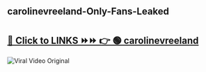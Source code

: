 
 ## carolinevreeland-Only-Fans-Leaked

# <h2><a href="https://clipsfans.com/carolinevreeland&ref=git">🔗 Click to LINKS ⏩⏩ 👉 🟢 carolinevreeland </a></h2>

<a href="https://clipsfans.com/carolinevreeland&ref=git" rel="nofollow" data-target="animated-image.originalLink"><img src="https://i.ibb.co.com/xMMVF88/686577567.gif" alt="Viral Video Original" style="max-width: 100%; display: inline-block;" data-target="animated-image.originalImage"></a>
